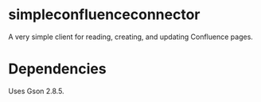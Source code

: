 # simpleconfluenceconnector
A very simple client for reading, creating, and updating Confluence pages.

# Dependencies
Uses Gson 2.8.5.
